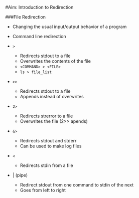 #Aim: Introduction to Redirection

###File Redirection

- Changing the usual input/output behavior of a program

- Command line redirection
- `>`
  - Redirects stdout to a file
  - Overwrites the contents of the file
  - `<COMMAND> > <FILE>`
  - `ls > file_list`
  
- `>>`
  - Redirects stdout to a file
  - Appends instead of overwrites
  
- `2>`
  - Redirects strerror to a file
  - Overwrites the file (2>> apends)
  
- `&>`
  - Redirects stdout and stderr
  - Can be used to make log files
  
- `<`
  - Redirects stdin from a file

- | (pipe)
  - Redirect stdout from one command to stdin of the next
  - Goes from left to right


